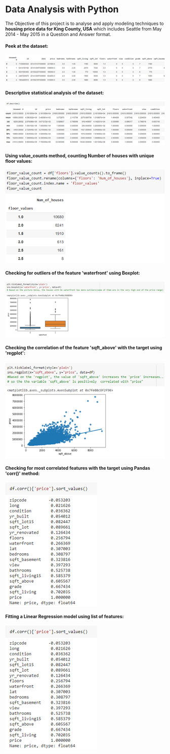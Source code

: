 
#  <b>Data Analysis with Python</b>


The Objective of this project is to analyse and apply modeling techniques to <b>housing price data for King County, USA</b> which includes Seattle from May 2014 - May 2015 in a Question and Answer format.

#### <b>Peek at the dataset</b>:

<img src='https://github.com/J-R-1/J-R-1/blob/main/Data%20Analysis%20with%20Python/Screenshot%20(323).png' />



#### <b>Descriptive statistical analysis of the dataset</b>:

<img src='https://github.com/J-R-1/J-R-1/blob/main/Data%20Analysis%20with%20Python/Screenshot%20(324).png' />



#### <b>Using value_counts method, counting Number of houses with unique floor values</b>:

<img src='https://github.com/J-R-1/J-R-1/blob/main/Data%20Analysis%20with%20Python/da_val_count.png' />



#### <b>Checking for outliers of the feature 'waterfront' using Boxplot</b>:

<img src='https://github.com/J-R-1/J-R-1/blob/main/Data%20Analysis%20with%20Python/da_box.png' />



#### <b>Checking the correlation of the feature 'sqft_above' with the target using 'regplot'</b>:

<img src='https://github.com/J-R-1/J-R-1/blob/main/Data%20Analysis%20with%20Python/da_regplot.png' />



#### <b>Checking for most correlated features with the target using Pandas 'corr()' method</b>:

<img src='https://github.com/J-R-1/J-R-1/blob/main/Data%20Analysis%20with%20Python/da_corr.png' />



#### <b>Fitting a Linear Regression model using list of features</b>:

<img src='https://github.com/J-R-1/J-R-1/blob/main/Data%20Analysis%20with%20Python/da_corr.png' />
















